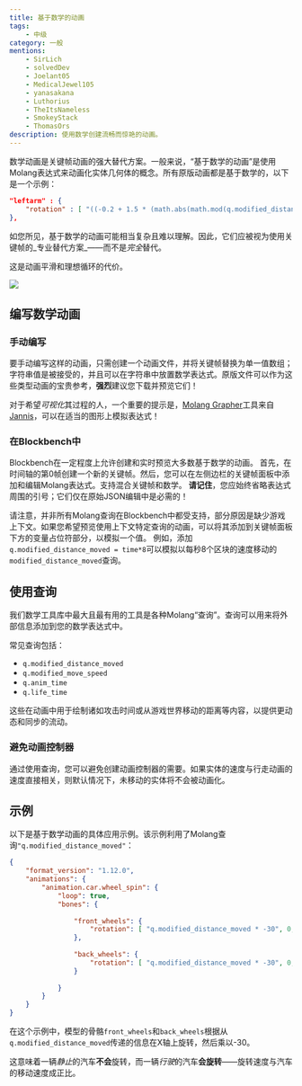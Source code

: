 ```yaml
---
title: 基于数学的动画
tags:
    - 中级
category: 一般
mentions:
    - SirLich
    - solvedDev
    - Joelant05
    - MedicalJewel105
    - yanasakana
    - Luthorius
    - TheItsNameless
    - SmokeyStack
    - ThomasOrs
description: 使用数学创建流畅而惊艳的动画。
---
```


数学动画是关键帧动画的强大替代方案。一般来说，“基于数学的动画”是使用Molang表达式来动画化实体几何体的概念。所有原版动画都是基于数学的，以下是一个示例：

<CodeHeader></CodeHeader>

```json
"leftarm" : {
    "rotation" : [ "((-0.2 + 1.5 * (math.abs(math.mod(q.modified_distance_moved, 13) - 6.5) - 3.25) / 3.25) * q.modified_move_speed) * 57.3 - v.agent.armxrotationfactor", 0.0, "-v.agent.armzrotation" ]
},
```

如您所见，基于数学的动画可能相当复杂且难以理解。因此，它们应被视为使用关键帧的_专业替代方案_——而不是*完全*替代。

这是动画平滑和理想循环的代价。

![](/assets/images/visuals/math-based-animations/animation-1.gif)

## 编写数学动画

### 手动编写

要手动编写这样的动画，只需创建一个动画文件，并将关键帧替换为单一值数组；字符串值是被接受的，并且可以在字符串中放置数学表达式。原版文件可以作为这些类型动画的宝贵参考，**强烈**建议您下载并预览它们！

对于希望*可视化*其过程的人，一个重要的提示是，[Molang Grapher](https://jannisx11.github.io/molang-grapher/)工具来自[Jannis](https://twitter.com/jannisx11)，可以在适当的图形上模拟表达式！

### 在Blockbench中

Blockbench在一定程度上允许创建和实时预览大多数基于数学的动画。
首先，在时间轴的第0帧创建一个新的关键帧。然后，您可以在左侧边栏的关键帧面板中添加和编辑Molang表达式。支持混合关键帧和数学。
**请记住**，您应始终省略表达式周围的引号；它们仅在原始JSON编辑中是必需的！

请注意，并非所有Molang查询在Blockbench中都受支持，部分原因是缺少游戏上下文。如果您希望预览使用上下文特定查询的动画，可以将其添加到关键帧面板下方的变量占位符部分，以模拟一个值。
例如，添加`q.modified_distance_moved = time*8`可以模拟以每秒8个区块的速度移动的`modified_distance_moved`查询。

## 使用查询

我们数学工具库中最大且最有用的工具是各种Molang“查询”。查询可以用来将外部信息添加到您的数学表达式中。

常见查询包括：

-   `q.modified_distance_moved`
-   `q.modified_move_speed`
-   `q.anim_time`
-   `q.life_time`

这些在动画中用于绘制诸如攻击时间或从游戏世界移动的距离等内容，以提供更动态和同步的流动。

### 避免动画控制器

通过使用查询，您可以避免创建动画控制器的需要。如果实体的速度与行走动画的速度直接相关，则默认情况下，未移动的实体将不会被动画化。

## 示例

以下是基于数学动画的具体应用示例。该示例利用了Molang查询`"q.modified_distance_moved"`：

<CodeHeader></CodeHeader>

```json
{
	"format_version": "1.12.0",
	"animations": {
		"animation.car.wheel_spin": {
			"loop": true,
			"bones": {
			
				"front_wheels": {
					"rotation": [ "q.modified_distance_moved * -30", 0, 0 ]
				},
				
				"back_wheels": {
					"rotation": [ "q.modified_distance_moved * -30", 0, 0 ]
				}
				
			}
		}
	}
}
```

在这个示例中，模型的骨骼`front_wheels`和`back_wheels`根据从`q.modified_distance_moved`传递的信息在X轴上旋转，然后乘以-30。

这意味着一辆*静止*的汽车**不会**旋转，而一辆*行驶*的汽车**会旋转**——旋转速度与汽车的移动速度成正比。